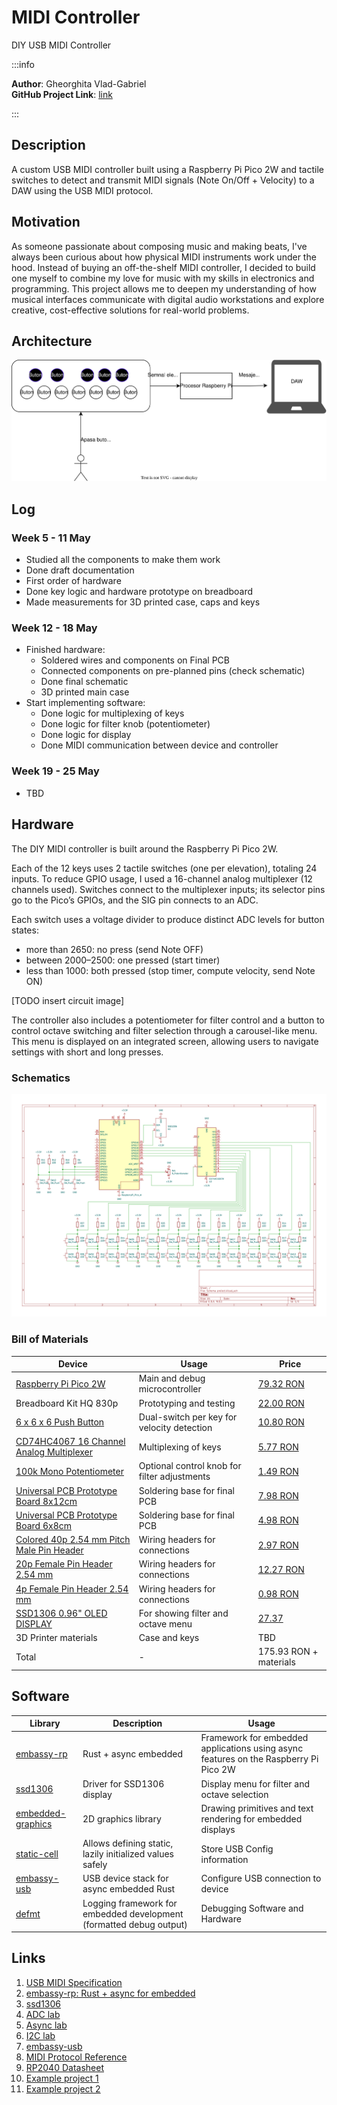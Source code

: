# MIDI Controller
DIY USB MIDI Controller

:::info

**Author**: Gheorghita Vlad-Gabriel \
**GitHub Project Link**: [link](https://github.com/UPB-PMRust-Students/proiect-GheorghitaVlad-G)

:::

## Description

A custom USB MIDI controller built using a Raspberry Pi Pico 2W and tactile switches to detect and transmit MIDI signals (Note On/Off + Velocity) to a DAW using the USB MIDI protocol.

## Motivation

As someone passionate about composing music and making beats, I've always been curious about how physical MIDI instruments work under the hood. Instead of buying an off-the-shelf MIDI controller, I decided to build one myself to combine my love for music with my skills in electronics and programming. This project allows me to deepen my understanding of how musical interfaces communicate with digital audio workstations and explore creative, cost-effective solutions for real-world problems.

## Architecture 

![Block Diagram](MIDI_Controller.svg)

## Log

### Week 5 - 11 May
- Studied all the components to make them work
- Done draft documentation
- First order of hardware
- Done key logic and hardware prototype on breadboard
- Made measurements for 3D printed case, caps and keys

### Week 12 - 18 May
- Finished hardware:
    - Soldered wires and components on Final PCB
    - Connected components on pre-planned pins (check schematic)
    - Done final schematic
    - 3D printed main case
- Start implementing software:
    - Done logic for multiplexing of keys
    - Done logic for filter knob (potentiometer)
    - Done logic for display
    - Done MIDI communication between device and controller

### Week 19 - 25 May
- TBD

## Hardware

The DIY MIDI controller is built around the Raspberry Pi Pico 2W.

Each of the 12 keys uses 2 tactile switches (one per elevation), totaling 24 inputs. To reduce GPIO usage, I used a 16-channel analog multiplexer (12 channels used). Switches connect to the multiplexer inputs; its selector pins go to the Pico’s GPIOs, and the SIG pin connects to an ADC.

Each switch uses a voltage divider to produce distinct ADC levels for button states:
- more than 2650: no press (send Note OFF)
- between 2000–2500: one pressed (start timer)
- less than 1000: both pressed (stop timer, compute velocity, send Note ON)

[TODO insert circuit image]

The controller also includes a potentiometer for filter control and a button to control octave switching and filter selection through a carousel-like menu. This menu is displayed on an integrated screen, allowing users to navigate settings with short and long presses.

### Schematics

![Schematic](Schema_proiect.svg)

### Bill of Materials

| Device | Usage | Price |
|--------|-------|-------|
| [Raspberry Pi Pico 2W](https://www.raspberrypi.com/documentation/microcontrollers/raspberry-pi-pico.html) | Main and debug microcontroller | [79.32 RON](https://www.optimusdigital.ro/en/raspberry-pi-boards/12394-raspberry-pi-pico-w.html) |
| Breadboard Kit HQ 830p | Prototyping and testing | [22.00 RON](https://www.optimusdigital.ro) |
| [6 x 6 x 6 Push Button](https://www.optimusdigital.ro/ro/butoane-tactile/1708-butone-tactile.html) | Dual-switch per key for velocity detection | [10.80 RON](https://www.optimusdigital.ro/ro/butoane-tactile/1708-butone-tactile.html) |
| [CD74HC4067 16 Channel Analog Multiplexer](https://www.optimusdigital.ro/en/power-multiplexers/1378-modul-multiplexor-analogic-cu-16-canale-cd74hc4067.html?search_query=CD74HC4067&results=1) | Multiplexing of keys | [5.77 RON](https://www.optimusdigital.ro/en/power-multiplexers/1378-modul-multiplexor-analogic-cu-16-canale-cd74hc4067.html?search_query=CD74HC4067&results=1) |
| [100k Mono Potentiometer](https://www.optimusdigital.ro/ro/potentiometre/10862-potentiometru-mono-100k.html) | Optional control knob for filter adjustments | [1.49 RON](https://www.optimusdigital.ro/ro/potentiometre/10862-potentiometru-mono-100k.html) |
| [Universal PCB Prototype Board 8x12cm](https://www.optimusdigital.ro/ro/placi-prototip/84118-placa-prototip-universala-8x12cm.html) | Soldering base for final PCB | [7.98 RON](https://www.optimusdigital.ro/ro/placi-prototip/84118-placa-prototip-universala-8x12cm.html) |
| [Universal PCB Prototype Board 6x8cm](https://www.optimusdigital.ro/en/others/12538-6x8cm-universal-pcb-prototype-board-single-sided-254mm-hole-pitch.html?search_query=6x8cm+Universal+PCB+Prototype+Board+Single-Sided+2.54mm+Hole+Pitch&results=1) | Soldering base for final PCB | [4.98 RON](https://www.optimusdigital.ro/en/others/12538-6x8cm-universal-pcb-prototype-board-single-sided-254mm-hole-pitch.html?search_query=6x8cm+Universal+PCB+Prototype+Board+Single-Sided+2.54mm+Hole+Pitch&results=1) |
| [Colored 40p 2.54 mm Pitch Male Pin Header](https://www.optimusdigital.ro/ro/headeri/2966-header-barbati-40p.html) | Wiring headers for connections | [2.97 RON](https://www.optimusdigital.ro/ro/headeri/2966-header-barbati-40p.html) |
| [20p Female Pin Header 2.54 mm](https://www.optimusdigital.ro/ro/headeri/35094-header-femei-20p.html) | Wiring headers for connections | [12.27 RON](https://www.optimusdigital.ro/ro/headeri/35094-header-femei-20p.html) |
| [4p Female Pin Header 2.54 mm](https://www.optimusdigital.ro/ro/headeri/35018-header-femei-4p.html) | Wiring headers for connections | [0.98 RON](https://www.optimusdigital.ro/ro/headeri/35018-header-femei-4p.html) |
| [SSD1306 0.96" OLED DISPLAY](https://www.emag.ro/ecran-oled-0-96-ai409-s322-323-324/pd/D69S02MBM/?utm_campaign=share%20product&utm_medium=ios&utm_source=mobile%20app) | For showing filter and octave menu | [27.37](https://www.emag.ro/ecran-oled-0-96-ai409-s322-323-324/pd/D69S02MBM/?utm_campaign=share%20product&utm_medium=ios&utm_source=mobile%20app) |
| 3D Printer materials | Case and keys | TBD |
| Total | - | 175.93 RON + materials |

## Software

| Library                                                  | Description                                      | Usage                                                                                |
| -------------------------------------------------------- | ------------------------------------------------ | ------------------------------------------------------------------------------------ |
| [embassy-rp](https://embassy.dev/)                       | Rust + async embedded                            | Framework for embedded applications using async features on the Raspberry Pi Pico 2W |
| [ssd1306](https://crates.io/crates/lcd1602-rs)        | Driver for SSD1306 display             | Display menu for filter and octave selection                                         |
| [embedded-graphics](https://docs.rs/embedded-graphics/latest/embedded_graphics/)          | 2D graphics library                 | Drawing primitives and text rendering for embedded displays                       |
| [static-cell](https://crates.io/crates/static_cell)            | Allows defining static, lazily initialized values safely | Store USB Config information |
| [embassy-usb](https://docs.rs/embassy-usb/latest/embassy_usb/)                  | USB device stack for async embedded Rust | Configure USB connection to device |
| [defmt](https://docs.rs/defmt/latest/defmt/) | Logging framework for embedded development (formatted debug output)| Debugging Software and Hardware |

## Links

1. [USB MIDI Specification](https://www.usb.org/sites/default/files/midi10.pdf)
2. [embassy-rp: Rust + async for embedded](https://embassy.dev/)
3. [ssd1306](https://docs.rs/ssd1306/latest/ssd1306/) 
4. [ADC lab](https://pmrust.pages.upb.ro/docs/acs_cc/lab/03)
5. [Async lab](https://pmrust.pages.upb.ro/docs/acs_cc/lab/04)
6. [I2C lab](https://pmrust.pages.upb.ro/docs/acs_cc/lab/06)
7. [embassy-usb](https://docs.rs/embassy-usb/0.4.0/embassy_usb/)
8. [MIDI Protocol Reference](https://www.midi.org/specifications-old/item/table-1-summary-of-midi-message)
9. [RP2040 Datasheet](https://datasheets.raspberrypi.com/rp2040/rp2040-datasheet.pdf/)
10. [Example project 1](https://www.youtube.com/watch?v=wY1SRehZ9hM)
11. [Example project 2](https://www.youtube.com/watch?v=tmxgmR8Rzr4)